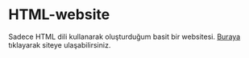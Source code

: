 # HTML-website
Sadece HTML dili kullanarak oluşturduğum basit bir websitesi. [Buraya](http://eminesahin.eu5.org/) tıklayarak siteye ulaşabilirsiniz.
